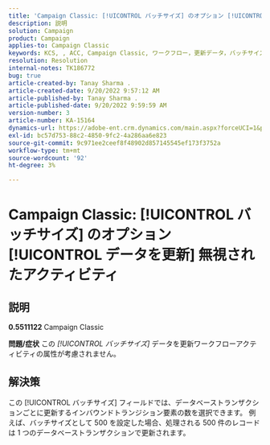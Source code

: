 ```yaml
---
title: 'Campaign Classic: [!UICONTROL バッチサイズ] のオプション [!UICONTROL データを更新] アクティビティが無視されました'
description: 説明
solution: Campaign
product: Campaign
applies-to: Campaign Classic
keywords: KCS, , ACC, Campaign Classic, ワークフロー，更新データ，バッチサイズ
resolution: Resolution
internal-notes: TK186772
bug: true
article-created-by: Tanay Sharma .
article-created-date: 9/20/2022 9:57:12 AM
article-published-by: Tanay Sharma .
article-published-date: 9/20/2022 9:59:59 AM
version-number: 3
article-number: KA-15164
dynamics-url: https://adobe-ent.crm.dynamics.com/main.aspx?forceUCI=1&pagetype=entityrecord&etn=knowledgearticle&id=e9123394-ca38-ed11-9db1-002248086735
exl-id: bc57d753-88c2-4850-9fc2-4a286aa6e823
source-git-commit: 9c971ee2ceef8f48902d857145545ef173f3752a
workflow-type: tm+mt
source-wordcount: '92'
ht-degree: 3%

---
```


# Campaign Classic: [!UICONTROL バッチサイズ] のオプション [!UICONTROL データを更新] 無視されたアクティビティ

## 説明

<b>0.5511122</b>
Campaign Classic


<b>問題/症状</b>
この *[!UICONTROL バッチサイズ]* データを更新ワークフローアクティビティの属性が考慮されません。




## 解決策


この [!UICONTROL バッチサイズ] フィールドでは、データベーストランザクションごとに更新するインバウンドトランジション要素の数を選択できます。 例えば、バッチサイズとして 500 を設定した場合、処理される 500 件のレコードは 1 つのデータベーストランザクションで更新されます。
